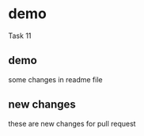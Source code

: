 # demo
Task 11

## demo
some changes in readme file

## new changes
these are new changes for pull request